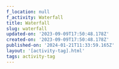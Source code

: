 ```yaml
---
f_location: null
f_activity: Waterfall
title: Waterfall
slug: waterfall
updated-on: '2023-09-09T17:50:48.178Z'
created-on: '2023-09-09T17:50:48.178Z'
published-on: '2024-01-21T11:33:59.165Z'
layout: '[activity-tag].html'
tags: activity-tag
---
```



